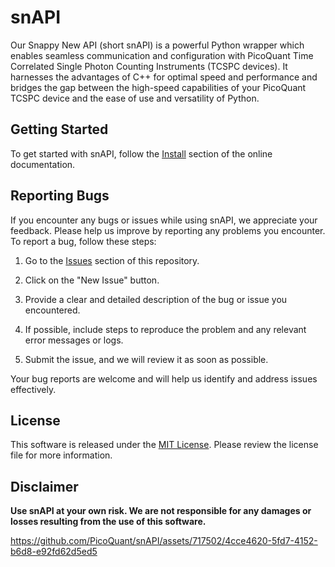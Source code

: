 # snAPI
Our Snappy New API (short snAPI) is a powerful Python wrapper which enables seamless
communication and configuration with PicoQuant Time Correlated Single Photon Counting
Instruments (TCSPC devices). It harnesses the advantages of C++ for optimal speed and
performance and bridges the gap between the high-speed capabilities of your PicoQuant
TCSPC device and the ease of use and versatility of Python.

## Getting Started
To get started with snAPI, follow the [Install](https://picoquant.github.io/snAPI/install.html) section of the online documentation.

## Reporting Bugs
If you encounter any bugs or issues while using snAPI, we appreciate your feedback. Please help us improve by reporting any problems you encounter. To report a bug, follow these steps:

1. Go to the [Issues](https://github.com/PicoQuant/snAPI/issues) section of this repository.

2. Click on the "New Issue" button.

3. Provide a clear and detailed description of the bug or issue you encountered.

4. If possible, include steps to reproduce the problem and any relevant error messages or logs.

5. Submit the issue, and we will review it as soon as possible.

Your bug reports are welcome and will help us identify and address issues effectively.

## License
This software is released under the [MIT License](LICENSE). Please review the license file for more information.

## Disclaimer
**Use snAPI at your own risk. We are not responsible for any damages or losses resulting from the use of this software.**

https://github.com/PicoQuant/snAPI/assets/717502/4cce4620-5fd7-4152-b6d8-e92fd62d5ed5
